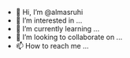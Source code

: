 - 👋 Hi, I’m @almasruhi
- 👀 I’m interested in ...
- 🌱 I’m currently learning ...
- 💞️ I’m looking to collaborate on ...
- 📫 How to reach me ...

<!---
almasruhi is a ✨ special ✨ repository because its `README.md` (this file) appears on your GitHub profile.
You can click the Preview link to take a look at your changes.
--->
